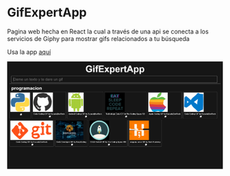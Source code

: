 # GifExpertApp
Pagina web hecha en React la cual a través de una api se conecta a los servicios de Giphy para mostrar gifs relacionados a tu búsqueda

Usa la app [aquí](https://emmanuelfrias.com/GifExpertApp/)

![ejemplo-programacion](ejemplo-programacion.png)

